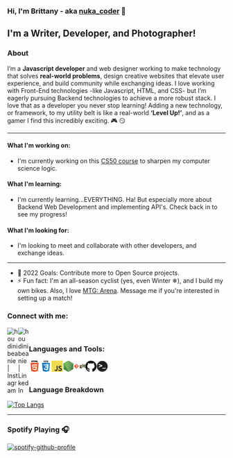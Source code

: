 ### Hi, I'm Brittany - aka [nuka_coder](https://twitter.com/nuka_coder) 👋

## I'm a Writer, Developer, and Photographer!

### About

I’m a __Javascript developer__ and web designer working to make technology that solves **real-world problems**, design creative websites that elevate user experience, and build
community while exchanging ideas. I love working with Front-End technologies -like Javascript, HTML, and CSS- but I’m 
eagerly pursuing Backend technologies to achieve a more robust stack. I love that as a developer you never stop learning! Adding a new technology, or framework, to my utility belt is like a real-world **‘Level Up!’**, and as a gamer I find this incredibly exciting. 🎮 😏

---
#### What I'm working on:
- I'm currently working on this [CS50 course][cs50-course] to sharpen my computer science logic.
#### What I'm learning:
- I'm currently learning...EVERYTHING. Ha! But especially more about Backend Web Development and implementing API's. Check back in to see my progress!
#### What I'm looking for:
- I'm looking to meet and collaborate with other developers, and exchange ideas.
---
- 🧱 2022 Goals: Contribute more to Open Source projects.
- ⚡ Fun fact: I'm an all-season cyclist (yes, even Winter ❄), and I build my own bikes. Also, I love [MTG: Arena](https://magic.wizards.com/en/mtgarena?gclid=CjwKCAjw9aiIBhA1EiwAJ_GTSpOwVnJ9O5jmELo3_oXB-33D89r9whDivBokqv0GdLU3W-NceT8VgRoCjnAQAvD_BwE). Message me if you're interested in setting up a match!

### Connect with me:
[<img align="left" alt="houdinibeanie | Instagram" width="25px" src="https://cdn.jsdelivr.net/npm/simple-icons@v3/icons/instagram.svg" />](https://instagram.com/houdinibeanie 'houdinibeanie IG')
<!-- https://fontawesome.com/license -->
<!-- https://fontawesome.com/v5.15/icons/instagram-square?style=brands -->
[<img align="left" alt="houdinibeanie | LinkedIn" width="25px" src="https://cdn.jsdelivr.net/npm/simple-icons@v3/icons/linkedin.svg" />](linkedin.com 'Britany LinkedIn')


<br />

### Languages and Tools:
<img align="left" alt="HTML5" width="26px" src="https://raw.githubusercontent.com/github/explore/80688e429a7d4ef2fca1e82350fe8e3517d3494d/topics/html/html.png" />
<img align="left" alt="CSS3" width="26px" src="https://raw.githubusercontent.com/github/explore/80688e429a7d4ef2fca1e82350fe8e3517d3494d/topics/css/css.png" />
<img align="left" alt="JavaScript" width="26px" src="https://raw.githubusercontent.com/github/explore/80688e429a7d4ef2fca1e82350fe8e3517d3494d/topics/javascript/javascript.png" />
<img align="left" alt="Node.js" width="26px" src="https://raw.githubusercontent.com/github/explore/80688e429a7d4ef2fca1e82350fe8e3517d3494d/topics/nodejs/nodejs.png" />
<img align="left" alt="Git" width="26px" src="https://raw.githubusercontent.com/github/explore/80688e429a7d4ef2fca1e82350fe8e3517d3494d/topics/git/git.png" />
<img align="left" alt="GitHub" width="26px" src="https://raw.githubusercontent.com/github/explore/78df643247d429f6cc873026c0622819ad797942/topics/github/github.png" />
<img align="left" alt="Terminal" width="26px" src="https://raw.githubusercontent.com/github/explore/80688e429a7d4ef2fca1e82350fe8e3517d3494d/topics/terminal/terminal.png" />

<br />
<br />

### Language Breakdown

[![Top Langs](https://github-readme-stats.vercel.app/api/top-langs/?username=nuka-coder)](https://github.com/nuka-coder/github-readme-stats)

---
### Spotify Playing 🎧
[![spotify-github-profile](https://spotify-github-profile.vercel.app/api/view?uid=jaybritany&cover_image=true&theme=novatorem)](https://github.com/kittinan/spotify-github-profile)

[website]: https://github.com/houdinibeanie
[instagram]: https://instagram.com/houdinibeanie
[linkedin]: COMING-SOON\\houdinibeanie
[cs50-course]: https://online-learning.harvard.edu/course/cs50-introduction-computer-science?delta=0

<!---
houdinibeanie/houdinibeanie is a ✨ special ✨ repository because its `README.md` (this file) appears on your GitHub profile.
You can click the Preview link to take a look at your changes.
--->
<!---Credit: inspired by: https://github.com/codeSTACKr, and https://github.com/anuraghazra --->
